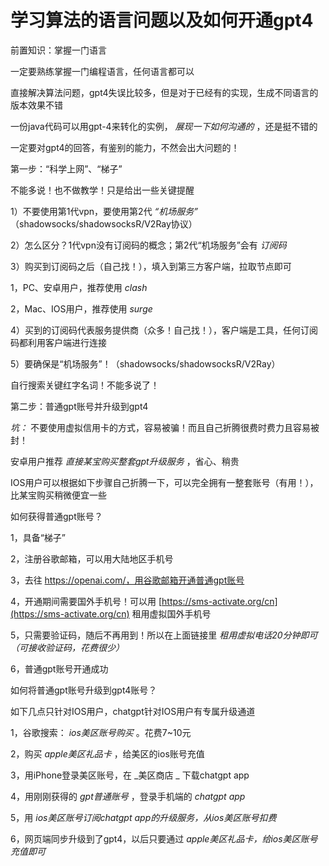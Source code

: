 # 学习算法的语言问题以及如何开通gpt4

前置知识：掌握一门语言

一定要熟练掌握一门编程语言，任何语言都可以

直接解决算法问题，gpt4失误比较多，但是对于已经有的实现，生成不同语言的版本效果不错

一份java代码可以用gpt-4来转化的实例， _展现一下如何沟通的_ ，还是挺不错的

一定要对gpt4的回答，有鉴别的能力，不然会出大问题的！

第一步：“科学上网”、“梯子”

不能多说！也不做教学！只是给出一些关键提醒

1）不要使用第1代vpn，要使用第2代 _“机场服务”_ （shadowsocks/shadowsocksR/V2Ray协议）

2）怎么区分？1代vpn没有订阅码的概念；第2代“机场服务”会有 _订阅码_

3）购买到订阅码之后（自己找！），填入到第三方客户端，拉取节点即可

1，PC、安卓用户，推荐使用 _clash_

2，Mac、IOS用户，推荐使用 _surge_

4）买到的订阅码代表服务提供商（众多！自己找！），客户端是工具，任何订阅码都利用客户端进行连接

5）要确保是“机场服务”！（shadowsocks/shadowsocksR/V2Ray）

自行搜索关键红字名词！不能多说了！

第二步：普通gpt账号并升级到gpt4

_坑：_ 不要使用虚拟信用卡的方式，容易被骗！而且自己折腾很费时费力且容易被封！

安卓用户推荐  _直接某宝购买整套gpt升级服务_ ，省心、稍贵

IOS用户可以根据如下步骤自己折腾一下，可以完全拥有一整套账号（有用！），比某宝购买稍微便宜一些

如何获得普通gpt账号？

1，具备“梯子”

2，注册谷歌邮箱，可以用大陆地区手机号

3，去往 https://openai.com/，用谷歌邮箱开通普通gpt账号

4，开通期间需要国外手机号！可以用 [https://sms-activate.org/cn](https://sms-activate.org/cn) 租用虚拟国外手机号

5，只需要验证码，随后不再用到！所以在上面链接里 _租用虚拟电话20分钟即可（可接收验证码，花费很少）_

6，普通gpt账号开通成功

如何将普通gpt账号升级到gpt4账号？

如下几点只针对IOS用户，chatgpt针对IOS用户有专属升级通道

1，谷歌搜索： _ios美区账号购买_ 。花费7~10元

2，购买  _apple美区礼品卡_ ，给美区的ios账号充值

3，用iPhone登录美区账号，在  _美区商店 _ 下载chatgpt app

4，用刚刚获得的  _gpt普通账号_ ，登录手机端的  _chatgpt app_

5，用  _ios美区账号订阅chatgpt app的升级服务，从ios美区账号扣费_

6，网页端同步升级到了gpt4，以后只要通过  _apple美区礼品卡，给ios美区账号充值即可_

